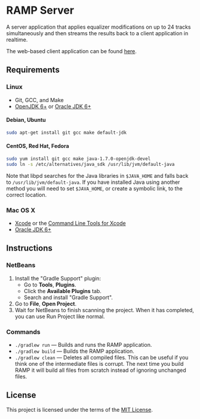 # RAMP Server

A server application that applies equalizer modifications on up to 24 tracks simultaneously and then streams the results back to a client application in realtime.

The web-based client application can be found [here](https://github.com/mattprice/RAMP-Webapp).

## Requirements

### Linux

* Git, GCC, and Make
* [OpenJDK 6+](http://openjdk.java.net/install/index.html) or [Oracle JDK 6+](http://www.oracle.com/technetwork/java/javase/downloads/index.html)

#### Debian, Ubuntu

```bash
sudo apt-get install git gcc make default-jdk
```

<!--
Instructions for installing OpenJDK 7 on Debian.
sudo apt-get install git gcc make openjdk-7-jdk
ARCH_DIR=`getconf LONG_BIT | sed -E "s/64/amd64/" | sed -E "s/32/i386/"`
sudo ln -s /usr/lib/jvm/java-7-openjdk-$ARCH_DIR /usr/lib/jvm/default-java
-->

#### CentOS, Red Hat, Fedora

```bash
sudo yum install git gcc make java-1.7.0-openjdk-devel
sudo ln -s /etc/alternatives/java_sdk /usr/lib/jvm/default-java
```

Note that libpd searches for the Java libraries in `$JAVA_HOME` and falls back to `/usr/lib/jvm/default-java`. If you have installed Java using another method you will need to set `$JAVA_HOME`, or create a symbolic link, to the correct location.

### Mac OS X

* [Xcode](http://itunes.apple.com/us/app/xcode/id497799835) or the [Command Line Tools for Xcode](https://developer.apple.com/downloads)
* [Oracle JDK 6+](http://www.oracle.com/technetwork/java/javase/downloads/index.html)

## Instructions

### NetBeans

1. Install the "Gradle Support" plugin:
    * Go to **Tools**, **Plugins**.
    * Click the **Available Plugins** tab.
    * Search and install "Gradle Support".
2. Go to **File**, **Open Project**.
3. Wait for NetBeans to finish scanning the project. When it has completed, you can use Run Project like normal.

### Commands

* `./gradlew run` — Builds and runs the RAMP application.
* `./gradlew build` — Builds the RAMP application.
* `./gradlew clean` — Deletes all compiled files. This can be useful if you think one of the intermediate files is corrupt. The next time you build RAMP it will build all files from scratch instead of ignoring unchanged files.

## License

This project is licensed under the terms of the [MIT License](/LICENSE).